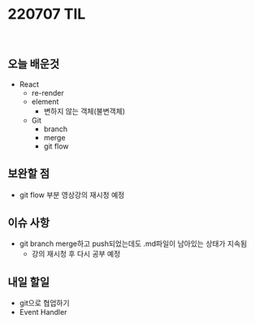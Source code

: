 # 220707 TIL

<br />

## 오늘 배운것

- React
  - re-render
  - element
    - 변하지 않는 객체(불변객체)
  - Git
    - branch
    - merge
    - git flow
      <br />

## 보완할 점

- git flow 부분 영상강의 재시청 예정
  <br />

## 이슈 사항

- git branch merge하고 push되었는데도 .md파일이 남아있는 상태가 지속됨
  - 강의 재시청 후 다시 공부 예정
    <br />

## 내일 할일

- git으로 협업하기
- Event Handler
